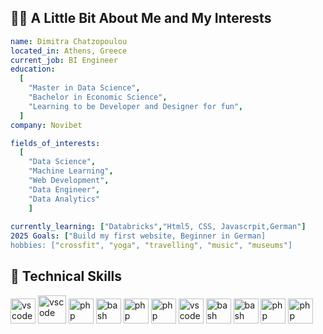 ## 👩‍💻 A Little Bit About Me and My Interests
```yaml
name: Dimitra Chatzopoulou
located_in: Athens, Greece
current_job: BI Engineer
education:
  [
    "Master in Data Science",
    "Bachelor in Economic Science",
    "Learning to be Developer and Designer for fun",
  ]
company: Novibet

fields_of_interests:
  [
    "Data Science",
    "Machine Learning",
    "Web Development",
    "Data Engineer",
    "Data Analytics" 
    ]
 
currently_learning: ["Databricks","Html5, CSS, Javascrpit,German"]
2025 Goals: ["Build my first website, Beginner in German]
hobbies: ["crossfit", "yoga", "travelling", "music", "museums"]
```
## 🚀  Technical Skills

<p align="left">
<img src="https://cdn.jsdelivr.net/gh/devicons/devicon@latest/icons/python/python-original.svg" alt="vscode" width="40" height="40"/>
<img src="https://cdn.bfldr.com/9AYANS2F/at/8xggx72tfj6krxxq7q7mfv26/stacked-lockup-full-color-rgb.svg?auto=webp&format=png" alt="vscode" width="45" height="45"/>
<img src="https://cdn.jsdelivr.net/gh/devicons/devicon@latest/icons/azuresqldatabase/azuresqldatabase-original.svg" alt="php" width="40" height="40"/>
<img src="https://cdn.jsdelivr.net/gh/devicons/devicon@latest/icons/javascript/javascript-plain.svg" alt="bash" width="40" height="40"/>
<img src="https://cdn.jsdelivr.net/gh/devicons/devicon@latest/icons/html5/html5-original-wordmark.svg" alt="php" width="40" height="40"/>
<img src="https://cdn.jsdelivr.net/gh/devicons/devicon@latest/icons/css3/css3-original-wordmark.svg" alt="php" width="40" height="40"/>
<img src="https://cdn.jsdelivr.net/gh/devicons/devicon@latest/icons/jira/jira-original-wordmark.svg" alt="vscode" width="40" height="40"/>
<img src="https://cdn.jsdelivr.net/gh/devicons/devicon@latest/icons/confluence/confluence-original-wordmark.svg" alt="bash" width="40" height="40"/>
<img src="https://cdn.jsdelivr.net/gh/devicons/devicon@latest/icons/stata/stata-original-wordmark.svg" alt="bash" width="40" height="40"/>
<img src="https://cdn.jsdelivr.net/gh/devicons/devicon@latest/icons/spss/spss-original.svg" alt="php" width="40" height="40"/>
<img src="https://cdn.jsdelivr.net/gh/devicons/devicon@latest/icons/latex/latex-original.svg" alt="php" width="40" height="40"/>
</p>
       
